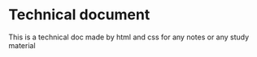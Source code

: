 
# Technical document

This is a technical doc made by html and css for any notes or any study material


